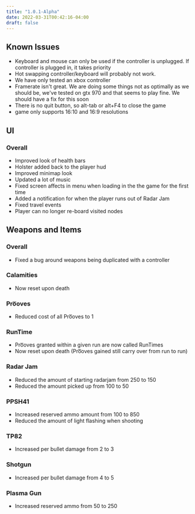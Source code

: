 ```yaml
---
title: "1.0.1-Alpha"
date: 2022-03-31T00:42:16-04:00
draft: false
---
```


## Known Issues

- Keyboard and mouse can only be used if the controller is unplugged. If controller is plugged in, it takes priority
- Hot swapping controller/keyboard will probably not work.
- We have only tested an xbox controller
- Framerate isn't great. We are doing some things not as optimally as we should be, we've tested on gtx 970 and that seems to play fine. We should have a fix for this soon
- There is no quit button, so alt-tab or alt+F4 to close the game
- game only supports 16:10 and 16:9 resolutions

## UI

### Overall
- Improved look of health bars
- Holster added back to the player hud
- Improved minimap look
- Updated a lot of music
- Fixed screen affects in menu when loading in the the game for the first time
- Added a notification for when the player runs out of Radar Jam
- Fixed travel events
- Player can no longer re-board visited nodes

## Weapons and Items

### Overall
- Fixed a bug around weapons being duplicated with a controller

### Calamities
- Now reset upon death

### Pro͞oves
- Reduced cost of all Pro͞oves to 1

### RunTime
- Pro͞oves granted within a given run are now called RunTimes
- Now reset upon death (Pro͞oves gained still carry over from run to run)

### Radar Jam
- Reduced the amount of starting radarjam from 250 to 150
- Reduced the amount picked up from 100 to 50

### PPSH41
- Increased reserved ammo amount from 100 to 850
- Reduced the amount of light flashing when shooting

### TP82
- Increased per bullet damage from 2 to 3

### Shotgun
- Increased per bullet damage from 4 to 5

### Plasma Gun
- Increased reserved ammo from 50 to 250